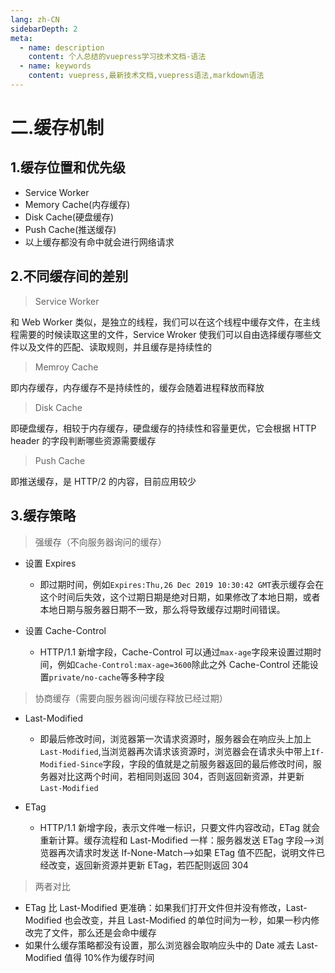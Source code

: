 ```yaml
---
lang: zh-CN
sidebarDepth: 2
meta:
  - name: description
    content: 个人总结的vuepress学习技术文档-语法
  - name: keywords
    content: vuepress,最新技术文档,vuepress语法,markdown语法
---
```


# 二.缓存机制

## 1.缓存位置和优先级

- Service Worker
- Memory Cache(内存缓存)
- Disk Cache(硬盘缓存)
- Push Cache(推送缓存)
- 以上缓存都没有命中就会进行网络请求

## 2.不同缓存间的差别

> Service Worker

和 Web Worker 类似，是独立的线程，我们可以在这个线程中缓存文件，在主线程需要的时候读取这里的文件，Service Wroker 使我们可以自由选择缓存哪些文件以及文件的匹配、读取规则，并且缓存是持续性的

> Memroy Cache

即内存缓存，内存缓存不是持续性的，缓存会随着进程释放而释放

> Disk Cache

即硬盘缓存，相较于内存缓存，硬盘缓存的持续性和容量更优，它会根据 HTTP header 的字段判断哪些资源需要缓存

> Push Cache

即推送缓存，是 HTTP/2 的内容，目前应用较少

## 3.缓存策略

> 强缓存（不向服务器询问的缓存）

- 设置 Expires
  - 即过期时间，例如`Expires:Thu,26 Dec 2019 10:30:42 GMT`表示缓存会在这个时间后失效，这个过期日期是绝对日期，如果修改了本地日期，或者本地日期与服务器日期不一致，那么将导致缓存过期时间错误。
- 设置 Cache-Control

  - HTTP/1.1 新增字段，Cache-Control 可以通过`max-age`字段来设置过期时间，例如`Cache-Control:max-age=3600`除此之外 Cache-Control 还能设置`private/no-cache`等多种字段

> 协商缓存（需要向服务器询问缓存释放已经过期）

- Last-Modified
  - 即最后修改时间，浏览器第一次请求资源时，服务器会在响应头上加上`Last-Modified`,当浏览器再次请求该资源时，浏览器会在请求头中带上`If-Modified-Since`字段，字段的值就是之前服务器返回的最后修改时间，服务器对比这两个时间，若相同则返回 304，否则返回新资源，并更新`Last-Modified`
- ETag

  - HTTP/1.1 新增字段，表示文件唯一标识，只要文件内容改动，ETag 就会重新计算。缓存流程和 Last-Modified 一样：服务器发送 ETag 字段-->浏览器再次请求时发送 If-None-Match-->如果 ETag 值不匹配，说明文件已经改变，返回新资源并更新 ETag，若匹配则返回 304

> 两者对比

- ETag 比 Last-Modified 更准确：如果我们打开文件但并没有修改，Last-Modified 也会改变，并且 Last-Modified 的单位时间为一秒，如果一秒内修改完了文件，那么还是会命中缓存
- 如果什么缓存策略都没有设置，那么浏览器会取响应头中的 Date 减去 Last-Modified 值得 10%作为缓存时间
